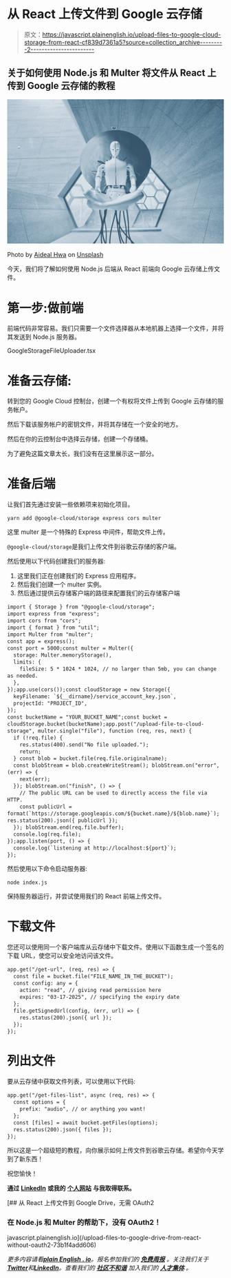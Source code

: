 # 从 React 上传文件到 Google 云存储

> 原文：<https://javascript.plainenglish.io/upload-files-to-google-cloud-storage-from-react-cf839d7361a5?source=collection_archive---------2----------------------->

## 关于如何使用 Node.js 和 Multer 将文件从 React 上传到 Google 云存储的教程

![](img/5912b5f1dad7086b1f7de82124e56997.png)

Photo by [Aideal Hwa](https://unsplash.com/@aideal?utm_source=unsplash&utm_medium=referral&utm_content=creditCopyText) on [Unsplash](https://unsplash.com/s/photos/technology?utm_source=unsplash&utm_medium=referral&utm_content=creditCopyText)

今天，我们将了解如何使用 Node.js 后端从 React 前端向 Google 云存储上传文件。

# 第一步:做前端

前端代码非常容易。我们只需要一个文件选择器从本地机器上选择一个文件，并将其发送到 Node.js 服务器。

GoogleStorageFileUploader.tsx

# 准备云存储:

转到您的 Google Cloud 控制台，创建一个有权将文件上传到 Google 云存储的服务帐户。

然后下载该服务帐户的密钥文件，并将其存储在一个安全的地方。

然后在你的云控制台中选择云存储，创建一个存储桶。

为了避免这篇文章太长，我们没有在这里展示这一部分。

# 准备后端

让我们首先通过安装一些依赖项来初始化项目。

```
yarn add @google-cloud/storage express cors multer
```

这里 multer 是一个特殊的 Express 中间件，帮助文件上传。

`@google-cloud/storage`是我们上传文件到谷歌云存储的客户端。

然后使用以下代码创建我们的服务器:

1.  这里我们正在创建我们的 Express 应用程序。
2.  然后我们创建一个 multer 实例。
3.  然后通过提供云存储客户端的路径来配置我们的云存储客户端

```
import { Storage } from "@google-cloud/storage";
import express from "express";
import cors from "cors";
import { format } from "util";
import Multer from "multer";
const app = express();
const port = 5000;const multer = Multer({
  storage: Multer.memoryStorage(),
  limits: {
    fileSize: 5 * 1024 * 1024, // no larger than 5mb, you can change as needed.
  },
});app.use(cors());const cloudStorage = new Storage({
  keyFilename: `${__dirname}/service_account_key.json`,
  projectId: "PROJECT_ID",
});
const bucketName = "YOUR_BUCKET_NAME";const bucket = cloudStorage.bucket(bucketName);app.post("/upload-file-to-cloud-storage", multer.single("file"), function (req, res, next) {
  if (!req.file) {
    res.status(400).send("No file uploaded.");
    return;
  } const blob = bucket.file(req.file.originalname);
  const blobStream = blob.createWriteStream(); blobStream.on("error", (err) => {
    next(err);
  }); blobStream.on("finish", () => {
    // The public URL can be used to directly access the file via HTTP.
    const publicUrl = format(`https://storage.googleapis.com/${bucket.name}/${blob.name}`); res.status(200).json({ publicUrl });
  }); blobStream.end(req.file.buffer);
  console.log(req.file);
});app.listen(port, () => {
  console.log(`listening at http://localhost:${port}`);
});
```

然后使用以下命令启动服务器:

```
node index.js
```

保持服务器运行，并尝试使用我们的 React 前端上传文件。

# 下载文件

您还可以使用同一个客户端库从云存储中下载文件。使用以下函数生成一个签名的下载 URL，使您可以安全地访问该文件。

```
app.get("/get-url", (req, res) => {
  const file = bucket.file("FILE_NAME_IN_THE_BUCKET");
  const config: any = {
    action: "read", // giving read permission here
    expires: "03-17-2025", // specifying the expiry date
  };
  file.getSignedUrl(config, (err, url) => {
    res.status(200).json({ url });
  });
});
```

# 列出文件

要从云存储中获取文件列表，可以使用以下代码:

```
app.get("/get-files-list", async (req, res) => {
  const options = {
    prefix: "audio", // or anything you want!
  };
  const [files] = await bucket.getFiles(options);
  res.status(200).json({ files });
});
```

所以这是一个超级短的教程，向你展示如何上传文件到谷歌云存储。希望你今天学到了新东西！

祝您愉快！

**通过** [**LinkedIn**](https://www.linkedin.com/in/56faisal/) **或我的** [**个人网站**](https://www.mohammadfaisal.dev/) **与我取得联系。**

[](/upload-files-to-google-drive-from-react-without-oauth2-73b1f4add606) [## 从 React 上传文件到 Google Drive，无需 OAuth2

### 在 Node.js 和 Multer 的帮助下，没有 OAuth2！

javascript.plainenglish.io](/upload-files-to-google-drive-from-react-without-oauth2-73b1f4add606) 

*更多内容请看*[***plain English . io***](https://plainenglish.io/)*。报名参加我们的* [***免费周报***](http://newsletter.plainenglish.io/) *。关注我们关于*[***Twitter***](https://twitter.com/inPlainEngHQ)*和*[***LinkedIn***](https://www.linkedin.com/company/inplainenglish/)*。查看我们的* [***社区不和谐***](https://discord.gg/GtDtUAvyhW) *加入我们的* [***人才集体***](https://inplainenglish.pallet.com/talent/welcome) *。*